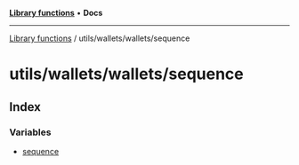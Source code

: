 [**Library functions**](../../../../README.md) • **Docs**

***

[Library functions](../../../../modules.md) / utils/wallets/wallets/sequence

# utils/wallets/wallets/sequence

## Index

### Variables

- [sequence](variables/sequence.md)
